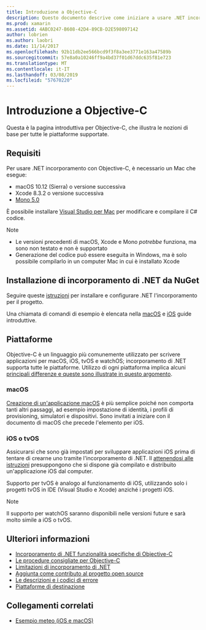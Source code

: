 ```yaml
---
title: Introduzione a Objective-C
description: Questo documento descrive come iniziare a usare .NET incorporamento con Objective-C. Vengono illustrati i requisiti, l'installazione di incorporamento di .NET da NuGet e piattaforme supportate.
ms.prod: xamarin
ms.assetid: 4ABC0247-B608-42D4-89CB-D2E598097142
author: lobrien
ms.author: laobri
ms.date: 11/14/2017
ms.openlocfilehash: 92b11db2ee566bcd9f3f8a3ee3771e163a47589b
ms.sourcegitcommit: 57e8a0a10246ff9a4bd37f01d67ddc635f81e723
ms.translationtype: MT
ms.contentlocale: it-IT
ms.lasthandoff: 03/08/2019
ms.locfileid: "57670220"
---
```

# <a name="getting-started-with-objective-c"></a>Introduzione a Objective-C

Questa è la pagina introduttiva per Objective-C, che illustra le nozioni di base per tutte le piattaforme supportate.

## <a name="requirements"></a>Requisiti

Per usare .NET incorporamento con Objective-C, è necessario un Mac che esegue:

* macOS 10.12 (Sierra) o versione successiva
* Xcode 8.3.2 o versione successiva
* [Mono 5.0](https://www.mono-project.com/download/)

È possibile installare [Visual Studio per Mac](https://visualstudio.microsoft.com/vs/mac/) per modificare e compilare il C# codice.

> [!NOTE]
> * Le versioni precedenti di macOS, Xcode e Mono _potrebbe_ funziona, ma sono non testato e non è supportato
> * Generazione del codice può essere eseguita in Windows, ma è solo possibile compilarlo in un computer Mac in cui è installato Xcode

## <a name="installing-net-embedding-from-nuget"></a>Installazione di incorporamento di .NET da NuGet

Seguire queste [istruzioni](~/tools/dotnet-embedding/get-started/install/install.md) per installare e configurare .NET l'incorporamento per il progetto.

Una chiamata di comandi di esempio è elencata nella [macOS](~/tools/dotnet-embedding/get-started/objective-c/macos.md) e [iOS](~/tools/dotnet-embedding/get-started/objective-c/ios.md) guide introduttive.

## <a name="platforms"></a>Piattaforme

Objective-C è un linguaggio più comunemente utilizzato per scrivere applicazioni per macOS, iOS, tvOS e watchOS; incorporamento di .NET supporta tutte le piattaforme. Utilizzo di ogni piattaforma implica alcuni [principali differenze e queste sono illustrate in questo argomento](~/tools/dotnet-embedding/objective-c/platforms.md).

### <a name="macos"></a>macOS

[Creazione di un'applicazione macOS](~/tools/dotnet-embedding/get-started/objective-c/macos.md) è più semplice poiché non comporta tanti altri passaggi, ad esempio impostazione di identità, i profili di provisioning, simulatori e dispositivi. Sono invitati a iniziare con il documento di macOS che precede l'elemento per iOS.

### <a name="ios--tvos"></a>iOS o tvOS

Assicurarsi che sono già impostati per sviluppare applicazioni iOS prima di tentare di crearne uno tramite l'incorporamento di .NET. Il [attenendosi alle istruzioni](~/tools/dotnet-embedding/get-started/objective-c/ios.md) presuppongono che si dispone già compilato e distribuito un'applicazione iOS dal computer.

Supporto per tvOS è analogo al funzionamento di iOS, utilizzando solo i progetti tvOS in IDE (Visual Studio e Xcode) anziché i progetti iOS.

> [!NOTE]
> Il supporto per watchOS saranno disponibili nelle versioni future e sarà molto simile a iOS o tvOS.

## <a name="further-reading"></a>Ulteriori informazioni

* [Incorporamento di .NET funzionalità specifiche di Objective-C](~/tools/dotnet-embedding/objective-c/index.md)
* [Le procedure consigliate per Objective-C](~/tools/dotnet-embedding/objective-c/best-practices.md)
* [Limitazioni di incorporamento di .NET](~/tools/dotnet-embedding/limitations.md)
* [Aggiunta come contributo al progetto open source](https://github.com/mono/Embeddinator-4000/blob/master/Contributing.md)
* [Le descrizioni e i codici di errore](~/tools/dotnet-embedding/errors.md)
* [Piattaforme di destinazione](~/tools/dotnet-embedding/objective-c/platforms.md)

## <a name="related-links"></a>Collegamenti correlati

- [Esempio meteo (iOS e macOS)](https://github.com/jamesmontemagno/embeddinator-weather)
